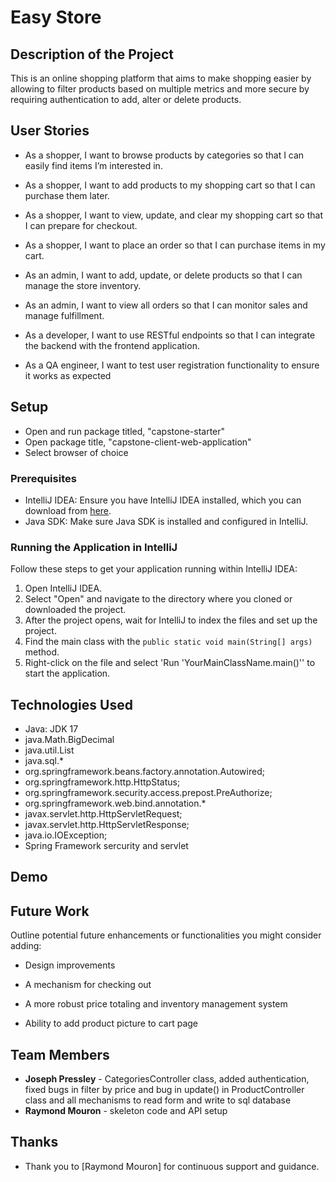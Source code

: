 # Easy Store

## Description of the Project

This is an online shopping platform that aims to make shopping easier by allowing to filter products based on multiple metrics and more secure by requiring authentication to add, alter or delete products.


## User Stories

- As a shopper, I want to browse products by categories so that I can easily find items I’m interested in.

- As a shopper, I want to add products to my shopping cart so that I can purchase them later.

- As a shopper, I want to view, update, and clear my shopping cart so that I can prepare for checkout.

- As a shopper, I want to place an order so that I can purchase items in my cart.

- As an admin, I want to add, update, or delete products so that I can manage the store inventory.

- As an admin, I want to view all orders so that I can monitor sales and manage fulfillment.

- As a developer, I want to use RESTful endpoints so that I can integrate the backend with the frontend application.

- As a QA engineer, I want to test user registration functionality to ensure it works as expected

## Setup

- Open and run package titled, "capstone-starter"
- Open package title, "capstone-client-web-application"
- Select browser of choice

### Prerequisites

- IntelliJ IDEA: Ensure you have IntelliJ IDEA installed, which you can download from [here](https://www.jetbrains.com/idea/download/).
- Java SDK: Make sure Java SDK is installed and configured in IntelliJ.

### Running the Application in IntelliJ

Follow these steps to get your application running within IntelliJ IDEA:

1. Open IntelliJ IDEA.
2. Select "Open" and navigate to the directory where you cloned or downloaded the project.
3. After the project opens, wait for IntelliJ to index the files and set up the project.
4. Find the main class with the `public static void main(String[] args)` method.
5. Right-click on the file and select 'Run 'YourMainClassName.main()'' to start the application.

## Technologies Used

- Java: JDK 17
- java.Math.BigDecimal
- java.util.List
- java.sql.*
- org.springframework.beans.factory.annotation.Autowired;
- org.springframework.http.HttpStatus;
- org.springframework.security.access.prepost.PreAuthorize;
- org.springframework.web.bind.annotation.*
- javax.servlet.http.HttpServletRequest;
- javax.servlet.http.HttpServletResponse;
- java.io.IOException;
- Spring Framework sercurity and servlet

## Demo



## Future Work

Outline potential future enhancements or functionalities you might consider adding:

- Design improvements

- A mechanism for checking out

- A more robust price totaling and inventory management system

- Ability to add product picture to cart page

## Team Members

- **Joseph Pressley** - CategoriesController class, added authentication, fixed bugs in filter by price and bug in update() in ProductController class and all mechanisms to read form and write to sql database
- **Raymond Mouron** - skeleton code and API setup

## Thanks

- Thank you to [Raymond Mouron] for continuous support and guidance.